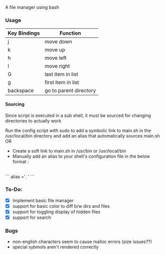 A file manager using bash

### Usage

| Key Bindings | Function |
| --- | --- |
| j | move down |
| k | move up |
| h | move left |
| l | move right |
| G | last item in list |
| g | first item in list |
| backspace | go to parent directory |

#### Sourcing
Since script is executed in a sub shell, it must be sourced for changing directories to actually work

Run the config script with sudo to add a symbolic link to main.sh in the /usr/local/bin directory and add an alias that automatically sources main.sh
<br>
OR
<br>
- Create a soft link to main.sh in /usr/bin or /usr/local/bin
- Manually add an alias to your shell's configuration file in the below format :
<br>
```
alias <youralias>='. <softlink>'
```



### To-Do:
- [x] Implement basic file manager
- [x] support for basic color to diff b/w dirs and files
- [x] support for toggling display of hidden files
- [x] support for search

### Bugs
- non-english characters seem to cause malloc errors (size issues??)
- special sybmols aren't rendered correctly
